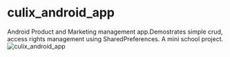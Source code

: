 # culix_android_app
Android Product and Marketing management app.Demostrates simple crud, access rights management using SharedPreferences. A mini school project.
![culix_android_app](../assets/splash_screeen.png)
